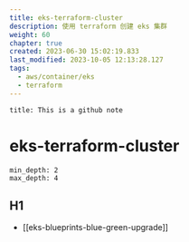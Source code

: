 ```yaml
---
title: eks-terraform-cluster
description: 使用 terraform 创建 eks 集群
weight: 60
chapter: true
created: 2023-06-30 15:02:19.833
last_modified: 2023-10-05 12:13:28.127
tags:
  - aws/container/eks
  - terraform
---
```


```ad-attention
title: This is a github note
```

# eks-terraform-cluster

```toc
min_depth: 2
max_depth: 4
```

## H1


- [[eks-blueprints-blue-green-upgrade]]





